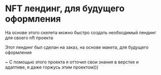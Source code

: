 # NFT лендинг, для будущего оформления

На основе этого скелета можно быстро создать необходимый лендинг для своего nft проекта

Этот лендинг был сделан на заказ, на основе макета, для будущего оформления




~ С помощью этого проекта я отточил свои знания в верстке и адаптиве, я даже горжусь этим проектом)))

